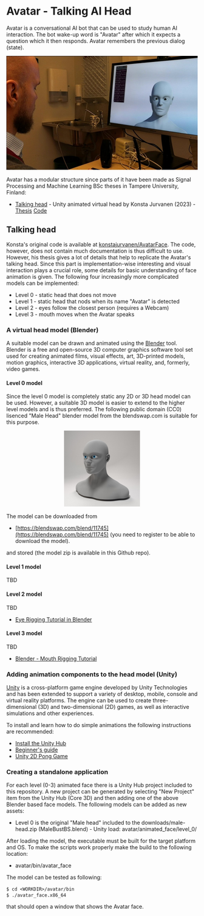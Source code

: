 # Avatar - Talking AI Head
Avatar is a conversational AI bot that can be used to study human AI interaction. The bot wake-up word is "Avatar" after which it expects a question which it then responds. Avatar remembers the previous dialog (state).

<p align="center">
    <img height="300" src="resources/kandityo_avatar.jpg">
</p>

Avatar has a modular structure since parts of it have been made as Signal Processing and Machine Learning BSc theses in Tampere University, Finland:

 * [Talking head](#talking-head) - Unity animated virtual head by Konsta Jurvanen (2023) - [Thesis](https://urn.fi/URN:NBN:fi:tuni-202211068199) [Code](https://github.com/konstajurvanen/AvatarFace)

## Talking head
Konsta's original code is available at [konstajurvanen/AvatarFace](https://github.com/konstajurvanen/AvatarFace). The code, however, does not contain much documentation is thus difficult to use. However, his thesis gives a lot of details that help to replicate the Avatar's talking head. Since this part is implementation-wise interesting and visual interaction plays a crucial role, some details for basic understanding of face animation is given. The following four increasingly more complicated models can be implemented:

 * Level 0 - static head that does not move
 * Level 1 - static head that nods when its name "Avatar" is detected
 * Level 2 - eyes follow the closest person (requires a Webcam)
 * Level 3 - mouth moves when the Avatar speaks

### A virtual head model (Blender)
A suitable model can be drawn and animated using the [Blender](https://en.wikipedia.org/wiki/Blender_(software)) tool. Blender is a free and open-source 3D computer graphics software tool set used for creating animated films, visual effects, art, 3D-printed models, motion graphics, interactive 3D applications, virtual reality, and, formerly, video games. 

#### Level 0 model
Since the level 0 model is completely static any 2D or 3D head model can be used. However, a suitable 3D model is easier to extend to the
higher level models and is thus preferred. The following public domain (CC0) lisenced "Male Head" blender model from the blendswap.com
is suitable for this purpose.

<p align="center">
    <img height="200" src="resources/male_head_11745.jpg">
</p>

The model can be downloaded from

 * [https://blendswap.com/blend/11745](https://blendswap.com/blend/11745) (you need to register to be able to download the model). 

and stored (the model zip is available in this Github repo). 

#### Level 1 model
TBD

#### Level 2 model
TBD

 * [Eye Rigging Tutorial in Blender](https://www.youtube.com/watch?v=pzfKz8NX1rQ)

#### Level 3 model
TBD

 * [Blender - Mouth Rigging Tutorial](https://www.youtube.com/watch?v=Map_ro-xUwg)

### Adding animation components to the head model (Unity)
[Unity](https://en.wikipedia.org/wiki/Unity_(game_engine)) is a cross-platform game engine developed by Unity Technologies and has been extended to support a variety of desktop, mobile, console and virtual reality platforms. The engine can be used to create three-dimensional (3D) and two-dimensional (2D) games, as well as interactive simulations and other experiences.  

To install and learn how to do simple animations the following instructions are recommended:

 * [Install the Unity Hub](https://docs.unity3d.com/hub/manual/InstallHub.html)
 * [Beginner's guide](https://forum.unity.com/threads/linux-beginners-guide-for-developers.978321/)
 * [Unity 2D Pong Game](https://noobtuts.com/unity/2d-pong-game)

### Creating a standalone application
For each level (0-3) animated face there is a Unity Hub project included to this repository. A new project can be generated by selecting "New Project"
item from the Unity Hub (Core 3D) and then adding one of the above Blender based face models. The following models can be added as new assets:

 * Level 0 is the original "Male head" included to the downloads/male-head.zip (MaleBustBS.blend) - Unity load: avatar/animated_face/level_0/

After loading the model, the executable must be built for the target platform and OS. To make the scripts work properly make the build to the following location:

 * avatar/bin/avatar_face

The model can be tested as following:
```
$ cd <WORKDIR>/avatar/bin
$ ./avatar_face.x86_64
```
that should open a window that shows the Avatar face.





